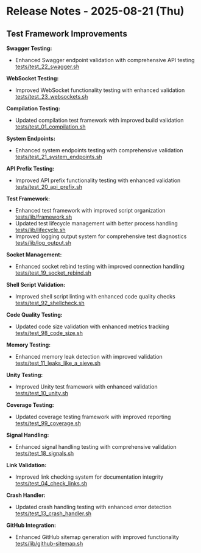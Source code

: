 # Release Notes - 2025-08-21 (Thu)

## Test Framework Improvements

**Swagger Testing:**

- Enhanced Swagger endpoint validation with comprehensive API testing [tests/test_22_swagger.sh](../../../tests/test_22_swagger.sh)

**WebSocket Testing:**

- Improved WebSocket functionality testing with enhanced validation [tests/test_23_websockets.sh](../../../tests/test_23_websockets.sh)

**Compilation Testing:**

- Updated compilation test framework with improved build validation [tests/test_01_compilation.sh](../../../tests/test_01_compilation.sh)

**System Endpoints:**

- Enhanced system endpoints testing with comprehensive validation [tests/test_21_system_endpoints.sh](../../../tests/test_21_system_endpoints.sh)

**API Prefix Testing:**

- Improved API prefix functionality testing with enhanced validation [tests/test_20_api_prefix.sh](../../../tests/test_20_api_prefix.sh)

**Test Framework:**

- Enhanced test framework with improved script organization [tests/lib/framework.sh](../../../tests/lib/framework.sh)
- Updated test lifecycle management with better process handling [tests/lib/lifecycle.sh](../../../tests/lib/lifecycle.sh)
- Improved logging output system for comprehensive test diagnostics [tests/lib/log_output.sh](../../../tests/lib/log_output.sh)

**Socket Management:**

- Enhanced socket rebind testing with improved connection handling [tests/test_19_socket_rebind.sh](../../../tests/test_19_socket_rebind.sh)

**Shell Script Validation:**

- Improved shell script linting with enhanced code quality checks [tests/test_92_shellcheck.sh](../../../tests/test_92_shellcheck.sh)

**Code Quality Testing:**

- Updated code size validation with enhanced metrics tracking [tests/test_98_code_size.sh](../../../tests/test_98_code_size.sh)

**Memory Testing:**

- Enhanced memory leak detection with improved validation [tests/test_11_leaks_like_a_sieve.sh](../../../tests/test_11_leaks_like_a_sieve.sh)

**Unity Testing:**

- Improved Unity test framework with enhanced validation [tests/test_10_unity.sh](../../../tests/test_10_unity.sh)

**Coverage Testing:**

- Updated coverage testing framework with improved reporting [tests/test_99_coverage.sh](../../../tests/test_99_coverage.sh)

**Signal Handling:**

- Enhanced signal handling testing with comprehensive validation [tests/test_18_signals.sh](../../../tests/test_18_signals.sh)

**Link Validation:**

- Improved link checking system for documentation integrity [tests/test_04_check_links.sh](../../../tests/test_04_check_links.sh)

**Crash Handler:**

- Updated crash handling testing with enhanced error detection [tests/test_13_crash_handler.sh](../../../tests/test_13_crash_handler.sh)

**GitHub Integration:**

- Enhanced GitHub sitemap generation with improved functionality [tests/lib/github-sitemap.sh](../../../tests/lib/github-sitemap.sh)
